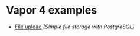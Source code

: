 # Vapor 4 examples

- [File upload](https://github.com/maximkrouk/Vapor4Examples/tree/file_upload) _(Simple file storage with PostgreSQL)_
  
